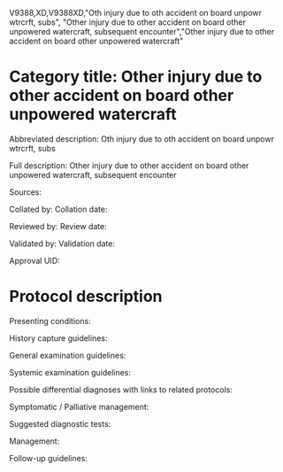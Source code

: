 V9388,XD,V9388XD,"Oth injury due to oth accident on board unpowr wtrcrft, subs", "Other injury due to other accident on board other unpowered watercraft, subsequent encounter","Other injury due to other accident on board other unpowered watercraft"
# Category title: Other injury due to other accident on board other unpowered watercraft

Abbreviated description: Oth injury due to oth accident on board unpowr wtrcrft, subs

Full description: Other injury due to other accident on board other unpowered watercraft, subsequent encounter

Sources:

Collated by:
Collation date:

Reviewed by:
Review date:

Validated by:
Validation date:

Approval UID:

# Protocol description

Presenting conditions:

History capture guidelines:

General examination guidelines:

Systemic examination guidelines:

Possible differential diagnoses with links to related protocols:

Symptomatic / Palliative management:

Suggested diagnostic tests:

Management:

Follow-up guidelines:
